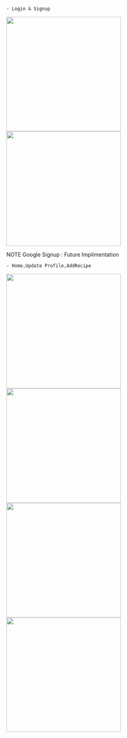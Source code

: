     - Login & Signup
<div><img src="https://github.com/user-attachments/assets/b719b889-1b15-47bd-b540-a4c9b9088edc" height="300px"> <img src="https://github.com/user-attachments/assets/39eda3b6-c8f5-4f15-a886-bcd4d27bcc09" height="300px"><p> NOTE Google Signup : Future Implimentation</p></div>

    - Home,Update Profile,AddRecipe
<div>
<img src="https://github.com/user-attachments/assets/687a85be-10b1-4466-95c1-bbc252e5653a" height="300px">
<img src="https://github.com/user-attachments/assets/f0f5943b-78ca-4e3e-a73c-ef69ece9dbba" height="300px">
<img src="https://github.com/user-attachments/assets/0a72070c-fdf1-411d-9cb6-ee71d04e0fa8" height="300px">
<img src="https://github.com/user-attachments/assets/6d6e2b1c-230e-438b-bb5d-ecbe85121153" height="300px">
</div>
